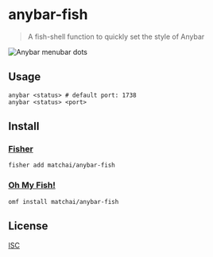 # anybar-fish

> A fish-shell function to quickly set the style of Anybar

![Anybar menubar dots](https://cloud.githubusercontent.com/assets/170270/26110935/ea2a0220-3a7d-11e7-9443-d55f5260e3fb.png)

## Usage

```fish
anybar <status> # default port: 1738
anybar <status> <port>
```

## Install

### [Fisher](https://github.com/jorgebucaran/fisher)

```fish
fisher add matchai/anybar-fish
```

### [Oh My Fish!](https://github.com/oh-my-fish/oh-my-fish)

```fish
omf install matchai/anybar-fish
```

## License

[ISC](./LICENSE)
